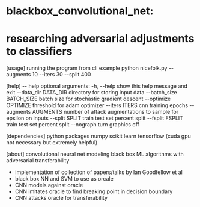 # blackbox_convolutional_net: 
# researching adversarial adjustments to classifiers

[usage] running the program from cli example
python nicefolk.py --augments 10 --iters 30 --split 400

[help] -- help optional arguments:
  -h, --help            show this help message and exit
  --data_dir DATA_DIR   directory for storing input data
  --batch_size BATCH_SIZE
                        batch size for stochastic gradient descent
  --optimize OPTIMIZE   threshold for adam optimizer
  --iters ITERS         cnn training epochs
  --augments AUGMENTS   number of attack augmentations to sample for epsilon
                        on inputs
  --split SPLIT         train test set percent split
  --fsplit FSPLIT       train test set percent split
  --nograph             turn graphics off

[dependencies] python packages
numpy
scikit learn
tensorflow (cuda gpu not necessary but extremely helpful)

[about] convolutional neural net modeling black box ML algorithms with adversarial transferability
 - implementation of collection of papers/talks by Ian Goodfellow et al
 - black box NN and SVM to use as orcale
 - CNN models against oracle
 - CNN imitates oracle to find breaking point in decision boundary
 - CNN attacks oracle for transferability
